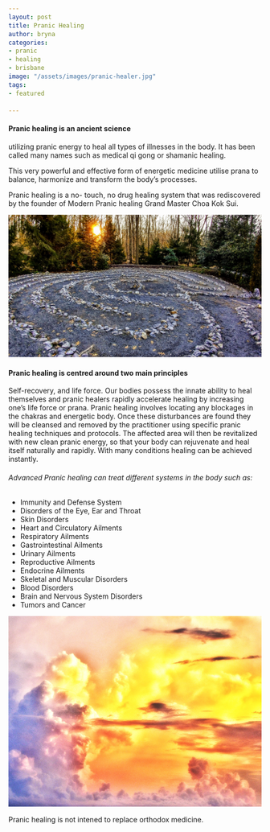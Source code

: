 ```yaml
---
layout: post
title: Pranic Healing
author: bryna
categories:
- pranic
- healing
- brisbane
image: "/assets/images/pranic-healer.jpg"
tags:
- featured

---
```

#### Pranic healing is an ancient science 

utilizing pranic energy to heal all types of illnesses in the body. It has been called many names such as medical qi gong or shamanic healing. 

This very powerful and effective form of energetic medicine utilise prana to balance, harmonize and transform the body’s processes. 

Pranic healing is a no- touch, no drug healing system that was rediscovered by the founder of Modern Pranic healing Grand Master Choa Kok Sui.

![](/assets/images/pranic-healing-ancient-science.jpg)

#### Pranic healing is centred around two main principles

Self-recovery, and life force. Our bodies possess the innate ability to heal themselves and pranic healers rapidly accelerate healing by increasing one’s life force or prana. Pranic healing involves locating any blockages in the chakras and energetic body. Once these disturbances are found they will be cleansed and removed by the practitioner using specific pranic healing techniques and protocols. The affected area will then be revitalized with new clean pranic energy, so that your body can rejuvenate and heal itself naturally and rapidly. With many conditions healing can be achieved instantly.

###### Advanced Pranic healing can treat different systems in the body such as:

* Immunity and Defense System
* Disorders of the Eye, Ear and Throat
* Skin Disorders
* Heart and Circulatory Ailments
* Respiratory Ailments
* Gastrointestinal Ailments
* Urinary Ailments
* Reproductive Ailments
* Endocrine Ailments
* Skeletal and Muscular Disorders
* Blood Disorders
* Brain and Nervous System Disorders
* Tumors and Cancer

![](/assets/images/pranic-energy.jpg)

Pranic healing is not intened to replace orthodox medicine.